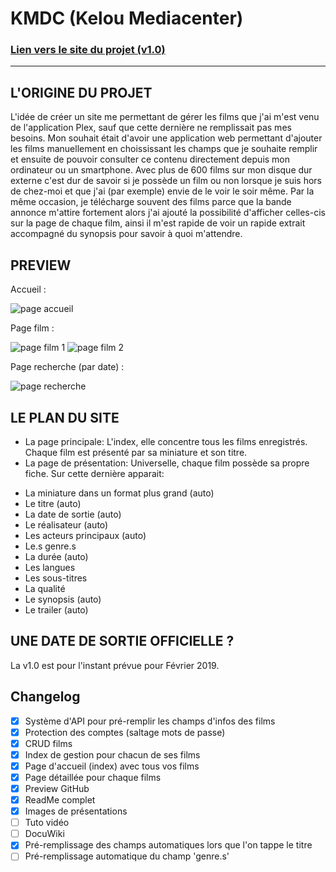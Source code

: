 ﻿# KMDC (Kelou Mediacenter)

### [Lien vers le site du projet (v1.0)](https://kmdc.kelou.fr/index.php)


***


## L'ORIGINE DU PROJET

  L'idée de créer un site me permettant de gérer les films que j'ai m'est venu de l'application Plex, sauf que cette dernière ne remplissait pas mes besoins. Mon souhait était d'avoir une application web permettant d'ajouter les films manuellement en choississant les champs que je souhaite remplir et ensuite de pouvoir consulter ce contenu directement depuis mon ordinateur ou un smartphone. 
  Avec plus de 600 films sur mon disque dur externe c'est dur de savoir si je possède un film ou non lorsque je suis hors de chez-moi et que j'ai (par exemple) envie de le voir le soir même. Par la même occasion, je télécharge souvent des films parce que la bande annonce m'attire fortement alors j'ai ajouté la possibilité d'afficher celles-cis sur la page de chaque film, ainsi il m'est rapide de voir un rapide extrait accompagné du synopsis pour savoir à quoi m'attendre.

## PREVIEW

Accueil :

![page accueil](https://raw.githubusercontent.com/Th3Sword290/kelou-mdc/master/preview/preview-index.png)


Page film :

![page film 1](https://raw.githubusercontent.com/Th3Sword290/kelou-mdc/master/preview/preview-movie-1.png)
![page film 2](https://raw.githubusercontent.com/Th3Sword290/kelou-mdc/master/preview/preview-movie-2.png)


Page recherche (par date) :

![page recherche](https://raw.githubusercontent.com/Th3Sword290/kelou-mdc/master/preview/preview-search.png)



## LE PLAN DU SITE

- La page principale: L'index, elle concentre tous les films enregistrés. Chaque film est présenté par sa miniature et son titre.
- La page de présentation: Universelle, chaque film possède sa propre fiche. Sur cette dernière apparait: 
 + La miniature dans un format plus grand (auto)
 + Le titre (auto)
 + La date de sortie (auto)
 + Le réalisateur (auto)
 + Les acteurs principaux (auto)
 + Le.s genre.s
 + La durée (auto)
 + Les langues
 + Les sous-titres
 + La qualité
 + Le synopsis (auto)
 + Le trailer (auto)




## UNE DATE DE SORTIE OFFICIELLE ?

La v1.0 est pour l'instant prévue pour Février 2019. 



## Changelog


 - [x] Système d'API pour pré-remplir les champs d'infos des films
 - [x] Protection des comptes (saltage mots de passe)
 - [x] CRUD films
 - [x] Index de gestion pour chacun de ses films
 - [x] Page d'accueil (index) avec tous vos films
 - [x] Page détaillée pour chaque films
 - [x] Preview GitHub
 - [x] ReadMe complet
 - [x] Images de présentations
 - [ ] Tuto vidéo
 - [ ] DocuWiki
 - [x] Pré-remplissage des champs automatiques lors que l'on tappe le titre
 - [ ] Pré-remplissage automatique du champ 'genre.s'
